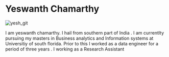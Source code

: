 # Yeswanth Chamarthy

![yesh_git](https://github.com/chyeswanth/Introduction/assets/111238814/c100d7e0-b432-4984-955e-41a109be3055)


I am yeswanth chamarthy. I hail from southern part of India . I am currentlty pursuing my masters in Business analytics and Information systems at Universitiy of south florida. Prior to this I worked as a data engineer for a period of three years . I working as a Research Assistant 
